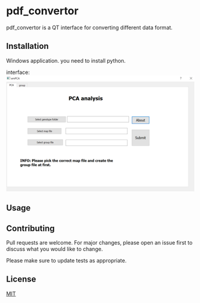 # pdf_convertor

pdf_convertor is a QT interface for converting different data format.

## Installation

Windows application. you need to install python.

interface: 
![alt text](empca.PNG)


## Usage


## Contributing
Pull requests are welcome. For major changes, please open an issue first to discuss what you would like to change.

Please make sure to update tests as appropriate.

## License
[MIT](https://choosealicense.com/licenses/mit/)
